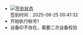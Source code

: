 - [![签到状态](https://github.com/womade/Cloud189-Actions/actions/workflows/main.yml/badge.svg?branch=main)](https://github.com/womade/Cloud189-Actions/actions/workflows/main.yml) <br> 签到时间：2025-08-25 00:41:32
- 开始执行帐号1
- 设备ID不存在，需要二次设备校验
